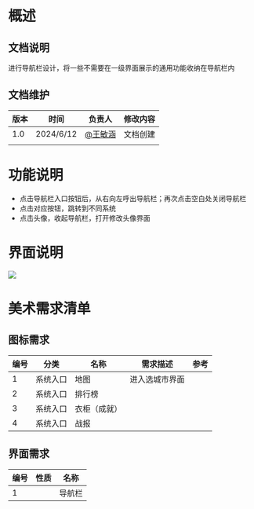 # 概述
## 文档说明
进行导航栏设计，将一些不需要在一级界面展示的通用功能收纳在导航栏内

## 文档维护
| 版本 | 时间 | 负责人 | 修改内容 |
| --- | --- | --- | --- |
| 1.0 | 2024/6/12 | [@王敏涵](undefined/cookie-ylrqq) | 文档创建 |
|  |  |  |  |




# 功能说明
+ 点击导航栏入口按钮后，从右向左呼出导航栏；再次点击空白处关闭导航栏
+ 点击对应按钮，跳转到不同系统
+ 点击头像，收起导航栏，打开修改头像界面



# 界面说明
![](https://cdn.nlark.com/yuque/0/2024/png/26927517/1718179731006-eb4cac4d-42ce-44aa-8ac7-713bb25214a0.png)

# 美术需求清单
## 图标需求
| 编号 | 分类 | 名称 | 需求描述 | 参考 |
| --- | --- | --- | --- | --- |
| 1 | 系统入口 | 地图 | 进入选城市界面 |  |
| 2 | 系统入口 | 排行榜 |  |  |
| 3 | 系统入口 | 衣柜（成就） |  | |
| 4 | 系统入口 | 战报 |  |  |


## 界面需求
| 编号 | 性质 | 名称 |
| --- | --- | --- |
| 1 |  | 导航栏 |


